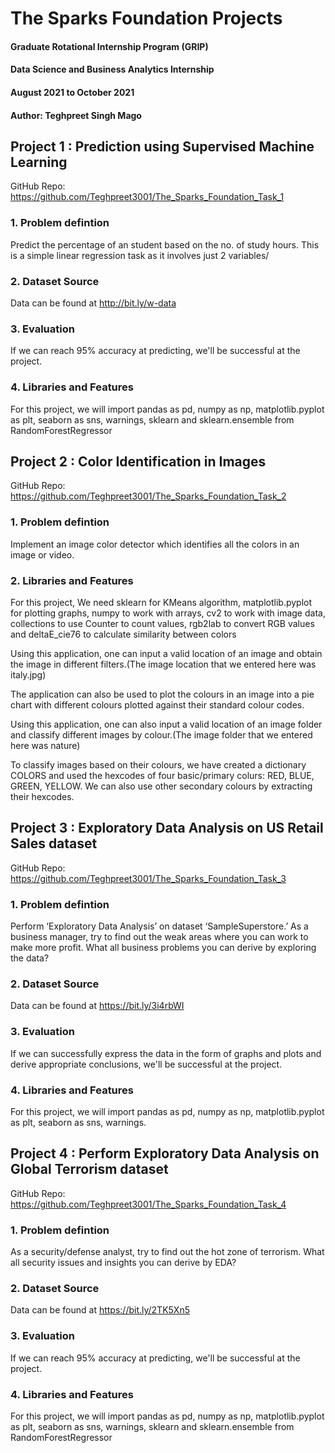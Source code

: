 # The Sparks Foundation Projects

#### Graduate Rotational Internship Program (GRIP)
#### Data Science and Business Analytics Internship
#### August 2021 to October 2021
#### Author: Teghpreet Singh Mago

## Project 1 : Prediction using Supervised Machine Learning
GitHub Repo: https://github.com/Teghpreet3001/The_Sparks_Foundation_Task_1
### 1. Problem defintion
Predict the percentage of an student based on the no. of study hours. This is a simple linear regression task as it involves just 2 variables/
### 2. Dataset Source
Data can be found at http://bit.ly/w-data
### 3. Evaluation
If we can reach 95% accuracy at predicting, we'll be successful at the project.
### 4. Libraries and Features
For this project, we will import pandas as pd, numpy as np, matplotlib.pyplot as plt, seaborn as sns, warnings, sklearn and sklearn.ensemble from RandomForestRegressor

## Project 2 : Color Identification in Images
GitHub Repo: https://github.com/Teghpreet3001/The_Sparks_Foundation_Task_2
### 1. Problem defintion

Implement an image color detector which identifies all the colors in an image or video.

### 2. Libraries and Features

For this project, We need sklearn for KMeans algorithm, matplotlib.pyplot for plotting graphs, numpy to work with arrays, cv2 to work with image data, collections to use Counter to count values, rgb2lab to convert RGB values and deltaE_cie76 to calculate similarity between colors

Using this application, one can input a valid location of an image and obtain the image in different filters.(The image location that we entered here was italy.jpg)

The application can also be used to plot the colours in an image into a pie chart with different colours plotted against their standard colour codes. 

Using this application, one can also input a valid location of an image folder and classify different images by colour.(The image folder that we entered here was nature)

To classify images based on their colours, we have created a dictionary COLORS and used the hexcodes of four basic/primary colurs: RED, BLUE, GREEN, YELLOW. We can also use other secondary colours by extracting their hexcodes. 

## Project 3 : Exploratory Data Analysis on US Retail Sales dataset 
GitHub Repo: https://github.com/Teghpreet3001/The_Sparks_Foundation_Task_3
### 1. Problem defintion
Perform ‘Exploratory Data Analysis’ on dataset ‘SampleSuperstore.’ As a business manager, try to find out the weak areas where you can work to make more profit. What all business problems you can derive by exploring the data?
### 2. Dataset Source
Data can be found at https://bit.ly/3i4rbWI
### 3. Evaluation
If we can successfully express the data in the form of graphs and plots and derive appropriate conclusions, we'll be successful at the project.
### 4. Libraries and Features 
For this project, we will import pandas as pd, numpy as np, matplotlib.pyplot as plt, seaborn as sns, warnings.

## Project 4 : Perform Exploratory Data Analysis on Global Terrorism dataset
GitHub Repo: https://github.com/Teghpreet3001/The_Sparks_Foundation_Task_4
### 1. Problem defintion
As a security/defense analyst, try to find out the hot zone of terrorism. What all security issues and insights you can derive by EDA?
### 2. Dataset Source
Data can be found at https://bit.ly/2TK5Xn5
### 3. Evaluation
If we can reach 95% accuracy at predicting, we'll be successful at the project.
### 4. Libraries and Features
For this project, we will import pandas as pd, numpy as np, matplotlib.pyplot as plt, seaborn as sns, warnings, sklearn and sklearn.ensemble from RandomForestRegressor
